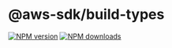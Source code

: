 # @aws-sdk/build-types

[![NPM version](https://img.shields.io/npm/v/@aws-sdk/build-types.svg)](https://www.npmjs.com/package/@aws-sdk/build-types)
[![NPM downloads](https://img.shields.io/npm/dm/@aws-sdk/build-types.svg)](https://www.npmjs.com/package/@aws-sdk/build-types)
